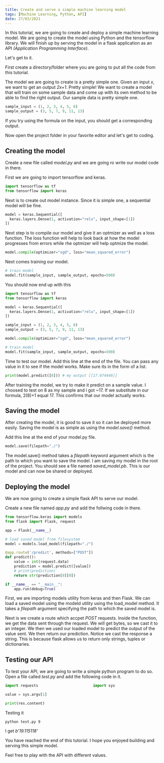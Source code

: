 ```yaml
--- 
title: Create and serve a simple machine learning model
tags: [Machine Learning, Python, API]
date: 27/03/2021
---
```


In this tutorial, we are going to create and deploy a simple machine learning model. 
We are going to create the model using Python and the tensorflow library. We will finish up by serving the model in a flask application as an API _(Application Programming Interface)_.

Let's get to it.

First create a directory/folder where you are going to put all the code from this tutorial.

The model we are going to create is a pretty simple one. Given an input _x_, we want to get an output _2x+1_. Pretty simple! We want to create a model that will train on some sample data and come up with its own method to be able to find the right output. 
Our sample data is pretty simple one.

```python
sample_input = (1, 2, 3, 4, 5, 6)
sample_output = (3, 5, 7, 9, 11, 13)
```
If you try using the formula on the input, you should get a corresponding output.

Now open the project folder in your favorite editor and let's get to coding.

## Creating the model

Create a new file called _model.py_ and we are going ro write our model code in there.

First we are going to import tensorflow and keras.

```python 
import tensorflow as tf
from tensorflow import keras
```
Next is to create out model instance. Since it is simple one, a sequential model will be fine.

```python 
model = keras.Sequential([
  keras.layers.Dense(1, activation="relu", input_shape=[1])
])
```

Next step is to compile our model and give it an optmizer as well as a loss function. The loss function will help to look back at how the model progresses from errors while rhe optmizer will help optmize the model.

```python 
model.compile(optimizer="sgd", loss="mean_squared_error")
```

Next comes training our model. 
```python 
# train model
model.fit(sample_input, sample_output, epochs=500)
```

You should now end up with this
```python 
import tensorflow as tf
from tensorflow import keras

model = keras.Sequential([
  keras.layers.Dense(1, activation="relu", input_shape=[1])
])

sample_input = (1, 2, 3, 4, 5, 6)
sample_output = (3, 5, 7, 9, 11, 13)

model.compile(optimizer="sgd", loss="mean_squared_error")

# train model
model.fit(sample_input, sample_output, epochs=500)

```
Time to test our model. Add this line at the end of the file. You can pass any value in it to see if the model works. Make sure its in the form of a list.

```python 
print(model.predict([8])) # my output [[17.074446]]
```
After training the model, we try to make it predict on a sample value. I choosed to test on 8 as my sample and i got ~17. If we substitute in our formula, 2(8)+1 equal 17. This confirms that our model actually works.

## Saving the model
After creating the model, it is good to save it so it can be deployed more easily.
Saving the model is as simple as using the _model.save()_ method.

Add this line at the end of your model.py file.
```python 
model.save(filepath="./")
```
The model.save() method takes a _filepath_ keyword argument which is the path to which you want to save the model. I am saving my model in the root of the project.
You should see a file named *saved_model.pb*. This is our model and can now be shared or deployed.

## Deploying the model

We are now going to create a simple flask API to serve our model. 

Create a new file named *app.py* and add the follwing code in there.

```python 
from tensorflow.keras import models
from flask import Flask, request

app = Flask(__name__)

# load saved model from filesystem
model = models.load_model(filepath="./")

@app.route('/predict', methods=["POST"])
def predict():
	value = int(request.data)
	prediction = model.predict([value])
	# print(prediction)
	return str(prediction[0][0])

if __name__ == "__main__":
	app.run(debug=True)
```
First, we are importing models utility from keras and then Flask.
We can load a saved model using the modeld utility using the load_model method. It takes a *filepath* argument specifying the path to which the saved model is.

Next is we create a route which accpet *POST* requests.
Inside the function, we get the data sent through the request. We will get bytes, so we cast it to an integer.
We then we used our loaded model to predict the output of the value sent. We then return our prediction. Notice we cast the response a string. This is because flask allows us to return only strings, tuples or dictionaries.

## Testing our API
To test your API, we are going to write a simple python program to do so.
Open a file called *test.py* and add the following code in it.

```python
import requests                         import sys

value = sys.argv[1]                                                                 res = requests.post("http://localhost:5000/predict", value)

print(res.content)
```

Testing it 
```shell
python test.py 9
```
I get *b'19.115118'*

You have reached the end of this tutorial.
I hope you enjoyed building and serving this simple model.

Feel free to play with the API with different values.



